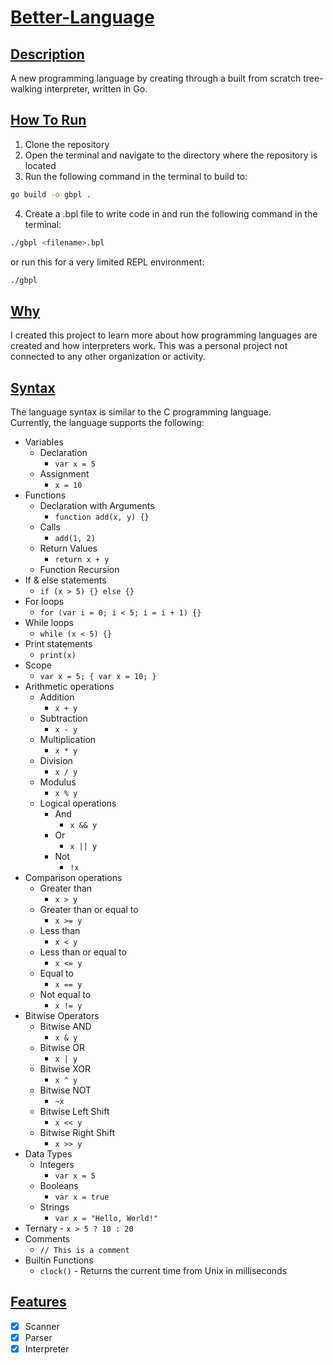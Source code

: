# <a href="#better-language">Better-Language</a>

## <a href="#description">Description</a>
A new programming language by creating through a built from scratch tree-walking interpreter, written in Go. 

## <a href="#how-to-run">How To Run</a>
1. Clone the repository
2. Open the terminal and navigate to the directory where the repository is located
3. Run the following command in the terminal to build to:
``` bash
go build -o gbpl . 
```
4. Create a .bpl file to write code in and run the following command in the terminal:
``` bash
./gbpl <filename>.bpl
```
or run this for a very limited REPL environment:
``` bash
./gbpl
```

## <a href="#why">Why</a>
I created this project to learn more about how programming languages are created and how interpreters work. This was a personal project not connected to any other organization or activity.

## <a href="#syntax">Syntax</a>
The language syntax is similar to the C programming language. <br>
Currently, the language supports the following:
- Variables
  - Declaration
    - `var x = 5` 
  - Assignment
	- `x = 10`
- Functions 
	- Declaration with Arguments
      - `function add(x, y) {}`
	- Calls
		- `add(1, 2)`
	- Return Values
		- `return x + y`
    - Function Recursion
- If & else statements
	- `if (x > 5) {} else {}` 
- For loops
	- `for (var i = 0; i < 5; i = i + 1) {}`
- While loops
  - `while (x < 5) {}`
- Print statements
  - `print(x)`
- Scope
  - `var x = 5; { var x = 10; }`
- Arithmetic operations
	 - Addition
		 - `x + y` 
	 - Subtraction
		 - `x - y`
	 - Multiplication 
		 - `x * y` 
	 - Division
		 - `x / y` 
	 - Modulus
		- `x % y`
	- Logical operations
	  - And
		- `x && y`
	  - Or
		  - `x || y`
	  - Not
		  - `!x`
- Comparison operations
	- Greater than
		- `x > y`
   - Greater than or equal to
        - `x >= y`
   - Less than
        - `x < y`
   - Less than or equal to
        - `x <= y`
    - Equal to
        - `x == y`
	- Not equal to
        - `x != y`
- Bitwise Operators
  - Bitwise AND
	- `x & y`
  - Bitwise OR
      - `x | y`
  - Bitwise XOR
      - `x ^ y`
  - Bitwise NOT
      - `~x`
  - Bitwise Left Shift
      - `x << y`
  - Bitwise Right Shift
      - `x >> y`
- Data Types
  - Integers
	- `var x = 5`
  - Booleans
	- `var x = true`
  - Strings
	- `var x = "Hello, World!"`
- Ternary
	  - `x > 5 ? 10 : 20`
- Comments
  - `// This is a comment`
- Builtin Functions
  - `clock()` - Returns the current time from Unix in milliseconds

## <a href="#features">Features</a>
- [x] Scanner
- [x] Parser
- [x] Interpreter
